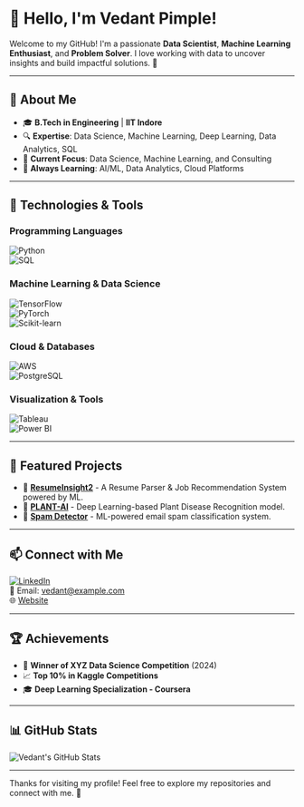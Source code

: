 # 👋 Hello, I'm **Vedant Pimple**!

Welcome to my GitHub! I'm a passionate **Data Scientist**, **Machine Learning Enthusiast**, and **Problem Solver**. I love working with data to uncover insights and build impactful solutions. 🚀

---

## 🚀 About Me

- 🎓 **B.Tech in Engineering** | **IIT Indore**  
- 🔍 **Expertise**: Data Science, Machine Learning, Deep Learning, Data Analytics, SQL  
- 💼 **Current Focus**: Data Science, Machine Learning, and Consulting  
- 🌱 **Always Learning**: AI/ML, Data Analytics, Cloud Platforms  

---

## 🔧 Technologies & Tools

### **Programming Languages**
![Python](https://img.shields.io/badge/Python-3776AB?style=for-the-badge&logo=python&logoColor=white)  
![SQL](https://img.shields.io/badge/SQL-4479A1?style=for-the-badge&logo=sqlite&logoColor=white)

### **Machine Learning & Data Science**
![TensorFlow](https://img.shields.io/badge/TensorFlow-FF6F00?style=for-the-badge&logo=tensorflow&logoColor=white)  
![PyTorch](https://img.shields.io/badge/PyTorch-EE4C2C?style=for-the-badge&logo=pytorch&logoColor=white)  
![Scikit-learn](https://img.shields.io/badge/Scikit--learn-F7931E?style=for-the-badge&logo=scikit-learn&logoColor=white)

### **Cloud & Databases**
![AWS](https://img.shields.io/badge/AWS-232F3E?style=for-the-badge&logo=amazonaws&logoColor=white)  
![PostgreSQL](https://img.shields.io/badge/PostgreSQL-336791?style=for-the-badge&logo=postgresql&logoColor=white)

### **Visualization & Tools**
![Tableau](https://img.shields.io/badge/Tableau-E97627?style=for-the-badge&logo=tableau&logoColor=white)  
![Power BI](https://img.shields.io/badge/Power%20BI-F2C811?style=for-the-badge&logo=powerbi&logoColor=black)

---

## 📂 Featured Projects

- 🔹 **[ResumeInsight2](https://github.com/vedantpimple/ResumeInsight2)** - A Resume Parser & Job Recommendation System powered by ML.  
- 🔹 **[PLANT-AI](https://github.com/vedantpimple/PLANT-AI)** - Deep Learning-based Plant Disease Recognition model.  
- 🔹 **[Spam Detector](https://github.com/vedantpimple/Spam-Detector)** - ML-powered email spam classification system.  

---

## 📫 Connect with Me

[![LinkedIn](https://img.shields.io/badge/LinkedIn-0A66C2?style=for-the-badge&logo=linkedin&logoColor=white)](https://www.linkedin.com/in/vedant-pimple/)  
📧 Email: [vedant@example.com](mailto:vedant@example.com)  
🌐 [Website](https://www.vedantpimple.com)

---

## 🏆 Achievements

- 🏅 **Winner of XYZ Data Science Competition** (2024)  
- 📈 **Top 10% in Kaggle Competitions**  
- 🎓 **Deep Learning Specialization - Coursera**  

---

## 📊 GitHub Stats

![Vedant's GitHub Stats](https://github-readme-stats.vercel.app/api?username=vedantpimple&show_icons=true&count_private=true&hide_title=true&theme=radical)

---

Thanks for visiting my profile! Feel free to explore my repositories and connect with me. 🚀
